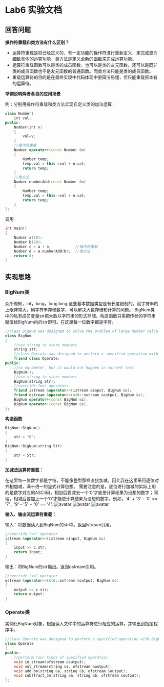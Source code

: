 # Lab6 实验文档
## 回答问题
**操作符重载和类方法有什么区别？**
* 运算符重载是将已经定义的、有一定功能的操作符进行重新定义，来完成更为细致具体的运算功能，类方法是定义全新的函数来完成运算功能。
* 运算符重载函数可以是类的成员函数，也可以是类的友元函数，还可以是既非类的成员函数也不是友元函数的普通函数。而类方法只能是类的成员函数。
* 重载运算符的目的是在最终实现中代码体现中更简洁易懂，但只能重载原本有的运算符。

**举例说明两者各自的应用场景**

例：分别用操作符重载和类方法实现自定义类的加法运算：
```C++
class Number{
	int val;
public:
	Number(int v)
	{
		val=v;
	}
	//操作符重载
	Number operator+(const Number &n)
	{
		Number temp;
		temp.val = this->val + n.val;
		return temp;
	}
	//类方法
	Number numberAdd(const Number &n)
	{
		Number temp;
		temp.val = this->val + n.val;
		return temp;
	}
};
```
调用
```C++
int main()
{
	Number a(10);
	Number b(20);
	Number c = a + b;			//操作符重载
	Number d = a.numberAdd(b);	//类方法
	return 0;
}
```
## 实现思路
### BigNum类
众所周知，int，long，long long 这些基本数据类型是有长度限制的。而字符串的上限非常大，用字符串存储数字，可以解决大数存储和计算的问题。
BigNum类中的私有成员变量str把大数以字符串的形式存储。构造函数只需把传参的字符串赋值给BigNum内的str即可。在这里每一位数字都是字符。
```C++
//class BigNum was designed to solve the problem of large number calculation
class BigNum
{
	//use string to store numbers
	string str;
	//class Operate was designed to perform a specified operation with BigNum on the input file
	friend class Operate;
public:
	//no parameter, but it would not happen in current test
	BigNum();
	//use string to store numbers
	BigNum(string Str);
	//override four operators
	friend istream &operator>>(istream &input, BigNum &c);
	friend ostream &operator<<(std::ostream &output, BigNum &c);
	BigNum operator+(const BigNum &c);
	BigNum operator-(const BigNum &c);
};
```
**构造函数**
```C++
BigNum::BigNum()
{
	str = "0";
}
BigNum::BigNum(string Str)
{
	str = Str;
}
```
**加减法运算符重载：**

在这里每一位数字都是字符，不能像整型那样直接加减。因此我在这里采用逐位对齐相加减，满十进一的竖式计算思想。
需要注意的是，逐位进行加减的实际上用的是数字对应的ASCii码，相加后要减去一个'0'才能使计算结果为设想的数字；同理，相减后要加上一个'0'才能使计算结果为设想的数字。例如，'4' + '3' - '0' == '7' , '9' - '5' + '0' == '4'.
![avatar](6.1.1.png)
![avatar](6.1.2.png)
![avatar](6.1.3.png)

**输入、输出流运算符重载：**

输入：将数据读入到BigNum的str中。返回istream引用。
```C++
//override ">>" operator
istream &operator>>(istream &input, BigNum &c)
{
	input >> c.str;
	return input;
}
```
输出：将BigNum的str输出。返回ostream引用。
```C++
//override "<<" operator
ostream &operator<<(std::ostream &output, BigNum &c)
{
	output << c.str;
	return output;
}
```
### Operate类
实例化BigNum对象，根据读入文件中的运算符进行相应的运算，并输出到指定程序中。
```C++
//class Operate was designed to perform a specified operation with BigNum on the input file
class Operate
{
public:
	//perform four kinds of specified operation
	void in_stream(ofstream &output);
	void out_stream(string &s, ofstream &output);
	void add_bn(string &a, string &b, ofstream &output);
	void substract_bn(string &a, string &b, ofstream &output);
};
```